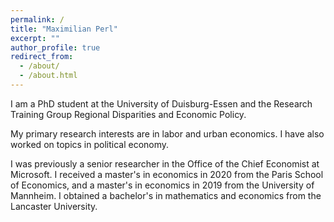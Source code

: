 ```yaml
---
permalink: /
title: "Maximilian Perl"
excerpt: ""
author_profile: true
redirect_from: 
  - /about/
  - /about.html
---
```


I am a PhD student at the University of Duisburg-Essen and the Research Training Group Regional Disparities and Economic Policy. 

My primary research interests are in labor and urban economics. I have also worked on topics in political economy.

I was previously a senior researcher in the Office of the Chief Economist at Microsoft. I received a master's in economics in 2020 from the Paris School of Economics, and a master's in economics in 2019 from the University of Mannheim. I obtained a bachelor's in mathematics and economics from the Lancaster University. 
